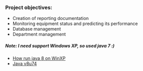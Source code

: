 ### Project objectives:
- Creation of reporting documentation
- Monitoring equipment status and predicting its performance
- Database management
- Department management


##### Note: I need support Windows XP, so used java 7 :)
- [How run java 8 on WinXP](https://stackoverflow.com/questions/44401911/window-xp-and-java-8/44618970)
- [Java v8u74](https://sourceforge.net/projects/javaclientmsiinstallers/files/v8u74/)